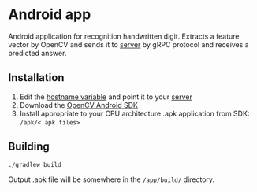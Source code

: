 # Android app
Android application for recognition handwritten digit. Extracts a feature vector by OpenCV and sends it to [server](/mnist-server) by gRPC protocol and receives a predicted answer.

## Installation
1. Edit the [hostname variable]() and point it to your [server](/mnist-server) 
2. Download the [OpenCV Android SDK](https://github.com/opencv/opencv/releases/download/3.4.1/opencv-3.4.1-android-sdk.zip)
3. Install appropriate to your CPU architecture .apk application from SDK: `/apk/<.apk files>`

## Building
```
./gradlew build
```

Output .apk file will be somewhere in the `/app/build/` directory.